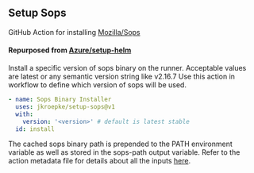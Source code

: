 ## Setup Sops

GitHub Action for installing [Mozilla/Sops](https://github.com/mozilla/sops)

#### Repurposed from [Azure/setup-helm](https://github.com/Azure/setup-helm)

Install a specific version of sops binary on the runner. Acceptable values are
latest or any semantic version string like v2.16.7 Use this action in workflow
to define which version of sops will be used.

```yaml
- name: Sops Binary Installer
  uses: jkroepke/setup-sops@v1
  with:
    version: '<version>' # default is latest stable
  id: install
```

The cached sops binary path is prepended to the PATH environment variable as
well as stored in the sops-path output variable. Refer to the action metadata
file for details about all the inputs
[here](https://github.com/mdgreenwald/mozilla-sops-action/blob/master/action.yml).
